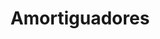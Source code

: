 ---
title: "Amortiguadores"
url: /barrios-unidos/amortiguadores-calle-66/
shop: reparación de automóviles
---